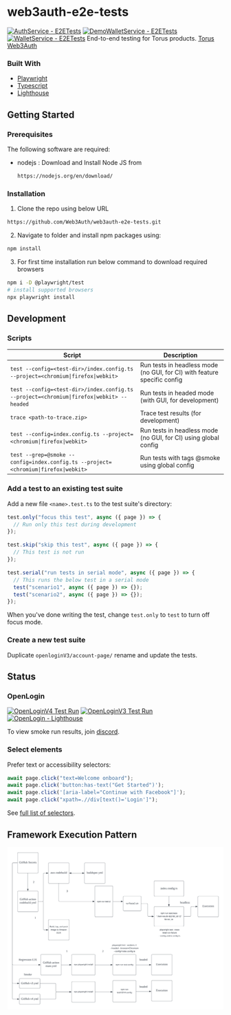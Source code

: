 # web3auth-e2e-tests

[![AuthService - E2ETests](https://github.com/Web3Auth/web3auth-e2e-tests/actions/workflows/authservice.yml/badge.svg)](https://github.com/Web3Auth/web3auth-e2e-tests/actions/workflows/authservice.yml)
[![DemoWalletService - E2ETests](https://github.com/Web3Auth/web3auth-e2e-tests/actions/workflows/demowalletservice.yml/badge.svg)](https://github.com/Web3Auth/web3auth-e2e-tests/actions/workflows/demowalletservice.yml)
[![WalletService - E2ETests](https://github.com/Web3Auth/web3auth-e2e-tests/actions/workflows/walletservice.yml/badge.svg)](https://github.com/Web3Auth/web3auth-e2e-tests/actions/workflows/walletservice.yml)
End-to-end testing for Torus products.
[Torus]
[Web3Auth]

### Built With

- [Playwright](https://playwright.dev)
- [Typescript](https://www.typescriptlang.org/)
- [Lighthouse](https://developers.google.com/web/tools/lighthouse)

## Getting Started

### Prerequisites

The following software are required:

- nodejs : Download and Install Node JS from
  ```sh
  https://nodejs.org/en/download/
  ```

### Installation

1. Clone the repo using below URL

```sh
https://github.com/Web3Auth/web3auth-e2e-tests.git
```

2. Navigate to folder and install npm packages using:

```sh
npm install
```

3. For first time installation run below command to download required browsers

```sh
npm i -D @playwright/test
# install supported browsers
npx playwright install
```

## Development

### Scripts

| Script                                                                                    | Description                                                              |
| ----------------------------------------------------------------------------------------- | ------------------------------------------------------------------------ |
| `test --config=<test-dir>/index.config.ts --project=<chromium\|firefox\|webkit>`          | Run tests in headless mode (no GUI, for CI) with feature specific config |
| `test --config=<test-dir>/index.config.ts --project=<chromium\|firefox\|webkit> --headed` | Run tests in headed mode (with GUI, for development)                     |
| `trace <path-to-trace.zip>`                                                               | Trace test results (for development)                                     |
| `test --config=index.config.ts --project=<chromium\|firefox\|webkit>`                     | Run tests in headless mode (no GUI, for CI) using global config          |
| `test --grep=@smoke --config=index.config.ts --project=<chromium\|firefox\|webkit>`       | Run tests with tags @smoke using global config                           |

### Add a test to an existing test suite

Add a new file `<name>.test.ts` to the test suite's directory:

```ts
test.only("focus this test", async ({ page }) => {
  // Run only this test during development
});
```

```ts
test.skip("skip this test", async ({ page }) => {
  // This test is not run
});
```

```ts
test.serial("run tests in serial mode", async ({ page }) => {
  // This runs the below test in a serial mode
  test("scenario1", async ({ page }) => {});
  test("scenario2", async ({ page }) => {});
});
```

When you've done writing the test, change `test.only` to `test` to turn off focus mode.

### Create a new test suite

Duplicate `openloginV3/account-page/` rename and update the tests.

## Status

### OpenLogin

[![OpenLoginV4 Test Run](https://github.com/Web3Auth/web3auth-e2e-tests/actions/workflows/v4.yml/badge.svg)](https://github.com/Web3Auth/web3auth-e2e-tests/actions/workflows/v4.yml)
[![OpenLoginV3 Test Run](https://github.com/Web3Auth/web3auth-e2e-tests/actions/workflows/v3.yml/badge.svg)](https://github.com/Web3Auth/web3auth-e2e-tests/actions/workflows/v3.yml)
[![OpenLogin - Lighthouse](https://github.com/torusresearch/torus-e2e-tests/actions/workflows/lighthouse.yml/badge.svg)](https://github.com/torusresearch/torus-e2e-tests/actions/workflows/lighthouse.yml)

To view smoke run results, join [discord](https://discord.gg/6XPmwznk).

### Select elements

Prefer text or accessibility selectors:

```ts
await page.click("text=Welcome onboard");
await page.click('button:has-text("Get Started")');
await page.click('[aria-label="Continue with Facebook"]');
await page.click("xpath=.//div[text()='Login']");
```

See [full list of selectors](https://playwright.dev/docs/selectors/#quick-guide).

## Framework Execution Pattern

![alt text](https://github.com/Web3Auth/web3auth-e2e-tests/blob/new_ui_openlogin/FW.png)

<!-- Links -->

[torus]: https://tor.us
[Web3Auth]: https://app.openlogin.com/
[Framework Design]: https://lucid.app/lucidchart/0a243786-3d3c-4dcb-b31d-f5c2a224ea42/edit?viewport_loc=-81%2C41%2C2150%2C965%2C0_0&invitationId=inv_8cb3a0f7-3930-427f-b82e-259d5b27fa99
